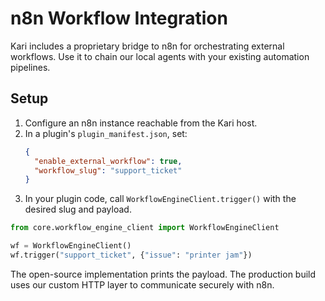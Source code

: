 # n8n Workflow Integration

Kari includes a proprietary bridge to n8n for orchestrating external workflows. Use it to chain our local agents with your existing automation pipelines.

## Setup

1. Configure an n8n instance reachable from the Kari host.
2. In a plugin's `plugin_manifest.json`, set:
   ```json
   {
     "enable_external_workflow": true,
     "workflow_slug": "support_ticket"
   }
   ```
3. In your plugin code, call `WorkflowEngineClient.trigger()` with the desired slug and payload.

```python
from core.workflow_engine_client import WorkflowEngineClient

wf = WorkflowEngineClient()
wf.trigger("support_ticket", {"issue": "printer jam"})
```

The open-source implementation prints the payload. The production build uses our custom HTTP layer to communicate securely with n8n.

